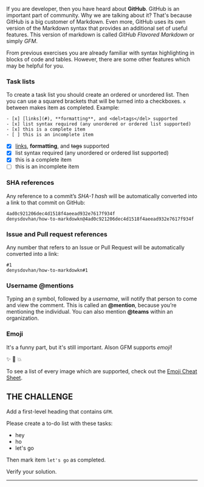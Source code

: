 If you are developer, then you have heard about **GitHub**. GitHub is an important part of community. Why we are talking about it? That's because GitHub is a big customer of Markdown. Even more, GitHub uses its own version of the Markdown syntax that provides an additional set of useful features. This version of markdown is called _GitHub Flavored Markdown_ or simply _GFM_.

From previous exercises you are already familiar with syntax highlighting in blocks of code and tables. However, there are some other features which may be helpful for you.

### Task lists

To create a task list you should create an ordered or unordered list. Then you can use a squared brackets that will be turned into a checkboxes. `x` between makes item as completed. Example:

    - [x] [links](#), **formatting**, and <del>tags</del> supported
    - [x] list syntax required (any unordered or ordered list supported)
    - [x] this is a complete item
    - [ ] this is an incomplete item

- [x] [links](#), **formatting**, and <del>tags</del> supported
- [x] list syntax required (any unordered or ordered list supported)
- [x] this is a complete item
- [ ] this is an incomplete item

### SHA references

Any reference to a commit’s _SHA-1 hash_ will be automatically converted into a link to that commit on GitHub:

    4ad0c921206dec4d1518f4aeead932e7617f934f
    denysdovhan/how-to-markdowkn@4ad0c921206dec4d1518f4aeead932e7617f934f

### Issue and Pull request references

Any number that refers to an Issue or Pull Request will be automatically converted into a link:

    #1
    denysdovhan/how-to-markdowkn#1

### Username @mentions

Typing an `@` symbol, followed by a _username_, will notify that person to come and view the comment. This is called an **@mention**, because you’re mentioning the individual. You can also mention **@teams** within an organization.

### Emoji

It's a funny part, but it's still important. Alson GFM supports _emoji_!

✨ 🐫 💥

To see a list of every image which are supported, check out the [Emoji Cheat Sheet](http://www.emoji-cheat-sheet.com/).

## THE CHALLENGE

Add a first-level heading that contains `GFM`.

Please create a to-do list with these tasks:

- hey
- ho
- let's go

Then mark item `let's go` as completed.

Verify your solution.

---
